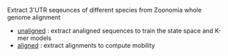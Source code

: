 Extract 3'UTR seqeunces of different species from Zoonomia whole genome alignment

* [unaligned](unaligned/) : extract analigned sequences to train the state space and K-mer models
* [aligned](aligned/) : extract alignments to compute mobility